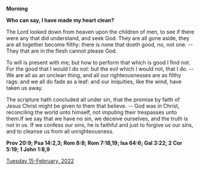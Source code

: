 **Morning**

**Who can say, I have made my heart clean?**
 
The Lord looked down from heaven upon the children of men, to see if there were any that did understand, and seek God. They are all gone aside, they are all together become filthy: there is none that doeth good, no, not one. -- They that are in the flesh cannot please God.
 
To will is present with me; but how to perform that which is good I find not. For the good that I would I do not: but the evil which I would not, that I do. -- We are all as an unclean thing, and all our righteousnesses are as filthy rags: and we all do fade as a leaf: and our iniquities, like the wind, have taken us away.
 
The scripture hath concluded all under sin, that the promise by faith of Jesus Christ might be given to them that believe. -- God was in Christ, reconciling the world unto himself, not imputing their trespasses unto them.If we say that we have no sin, we deceive ourselves, and the truth is not in us. If we confess our sins, he is faithful and just to forgive us our sins, and to cleanse us from all unrighteousness.  

**Prov 20:9; Psa 14:2,3; Rom 8:8; Rom 7:18,19; Isa 64:6; Gal 3:22; 2 Cor 5:19; 1 John 1:8,9**

[Tuesday 15-February, 2022](https://t.me/daily_light)
